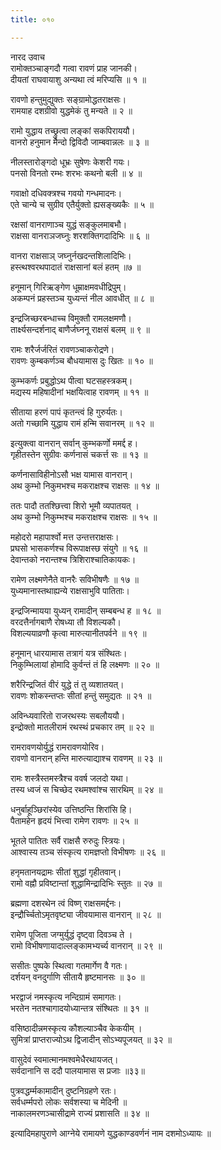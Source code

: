 ```yaml
---
title: ०१०

---
```

नारद उवाच  
रामोक्तञ्चाङ्गदौ गत्वा रावणं प्राह जानकी।  
दीयतां राघवायाशु अन्यथा त्वं मरिप्यसि ॥ १ ॥  
  
रावणो हन्तुमुद्युक्तः सङ्ग्रामोद्धतराक्षसः।  
रामयाह दशग्रीवो युद्धमेकं तु मन्यते ॥ २ ॥  
  
रामो युद्धाय तच्छ्रुत्वा लङ्कां सकपिराययौ।  
वानरो हनुमान मैन्दो द्विविदौ जाम्बवान्नलः ॥ ३ ॥  
  
नीलस्तारोङ्गदो धूभ्रः सुषेणः केशरी गयः।  
पनसो विनतो रम्भः शरभः कथनो बली ॥ ४ ॥  
  
गवाक्षो दधिवक्त्रश्च गवयो गन्धमादनः।  
एते चान्ये च सुग्रीव एतैर्युक्तो ह्यसङ्ख्यकैः ॥ ५ ॥  
  
रक्षसां वानराणाञ्च युद्धं सङ्कुलमाबभौ।  
राक्षसा वानराञजघ्नुः शरशक्तिगदादिभिः ॥ ६ ॥  
  
वानरा राक्षसाञ् जघ्नुर्नखदन्तशिलादिभिः।  
हस्त्थश्वरथपादातं राक्षसानां बलं हतम् ॥७ ॥  
  
हनूमान् गिरिऋङ्गेण धूम्राक्षमवधीद्रिपुम्।  
अकम्पनं प्रहस्तञ्च युध्यन्तं नील आवधीत् ॥ ८ ॥  
  
इन्द्रजिच्छरबन्धाच्च विमुक्तौ रामलक्षमणौ।  
तार्क्ष्यसन्दर्शनाद् बाणैर्जघ्ननू राक्षसं बलम् ॥ ९ ॥  
  
रामः शरैर्जर्जरितं रावणञ्चाकरोद्रणे।  
रावणः कुम्बकर्णञ्च बौधयामास दुः खितः ॥ १० ॥  
  
कुम्भकर्णः प्रबुद्धोऽथ पीत्वा घटसहस्त्रकम्।  
मद्यस्य महिषादीनां भक्षयित्वाह रावणम् ॥ ११ ॥  
  
सीताया हरणं पापं कृतन्त्वं हि गुरुर्यतः।  
अतो गच्छामि युद्धाय रामं हन्मि सवानरम् ॥ १२ ॥  
  
इत्युक्त्वा वानरान् सर्वान् कुम्भकर्णो ममर्द्द ह।  
गृहीतस्तेन सुग्रीवः कर्णनासं चकर्त्त सः ॥ १३ ॥  
  
कर्णनासाविहीनोऽसौ भक्ष यामास वानरान्।  
अथ कुम्भो निकुमभश्च मकराक्षश्च राक्षसः ॥ १४ ॥  
  
ततः पादौ ततश्छित्त्वा शिरो भूमौ व्यपातयत् ।  
अथ कुम्भो निकुम्भश्च मकराक्षश्च राक्षसः ॥ १५ ॥  
  
महोदरो महापार्श्वो मत्त उन्तत्तराक्षसः।  
प्रघसो भासकर्णश्च विरूपाक्षस्छ संयुगे ॥ १६ ॥  
देवान्तको नरान्तश्च त्रिशिराश्चातिकायकः।  
  
रामेण लक्ष्मणेनैते वानरैः सविभीषणैः ॥ १७ ॥  
युध्यमानास्तथाह्यन्ये राक्षसाभुवि पातिताः।  
  
इन्द्रजिन्मायया युध्यन् रामादीन् सम्बबन्ध ह ॥ १८ ॥  
वरदत्तैर्नागबाणै रोषध्या तौ विशल्यकौ।  
विशल्ययाव्रणौ कृत्वा मारुत्यानीतपर्वने ॥ १९ ॥  
  
हनूमान् धारयामास तत्रागं यत्र संश्थितः।  
निकुम्भिलायां होमादि कुर्वन्तं तं हि लक्ष्मणः ॥ २० ॥  
  
शरैरिन्द्रजितं वीरं युद्धे तं तु व्यशातयत्।  
रावणः शोकस्न्तप्तः सीतां हन्तुं समुद्यतः ॥ २१ ॥  
  
अविन्ध्यवारितो राजरथस्यः सबलौययौ।  
इन्द्रोक्तो मातलीरामं रथस्थं प्रचकार तम् ॥ २२ ॥  
  
रामरावणयोर्युद्धं रामरावणयोरिव।  
रावणो वानरान् हन्ति मारुत्याद्याश्च रावणम् ॥ २३ ॥  
  
रामः शस्त्रैस्तमस्त्रैश्च ववर्ष जलदो यथा।  
तस्य ध्वजं स चिच्छेद रथमश्वांश्च सारथिम् ॥ २४ ॥  
  
धनुर्बाहूञ्छिरांस्येव उत्तिष्ठन्ति शिरांसि हि।  
पैतामहेन हृदयं भित्त्वा रामेण रावणः ॥ २५ ॥  
  
भूतले पातितः सर्वै राक्षसै रुरुदुः स्त्रियः।  
आश्वास्य तञ्च संस्कृत्य रामज्ञप्तो विभीषणः ॥ २६ ॥  
  
हनृमतानयद्रामः सीतां शुद्धां गृहीतवान्।  
रामो वह्नौ प्रविष्टान्तां शुद्धामिन्द्रादिभिः स्तुतः ॥ २७ ॥  
  
ब्रह्मणा दशरथेन त्वं विष्ण् राक्षसमर्द्दनः।  
इन्द्रौर्च्चितोऽमृतवृष्ट्या जीवयामास वानरान् ॥ २८ ॥  
  
रामेण पूजिता जग्मुर्युद्धं दृष्ट्वा दिवञ्च ते ।  
रामो विभीषणायादाल्लङ्कामभ्यर्च्य वानरान् ॥ २९ ॥  
  
ससीतः पुष्पके स्थित्वा गतमार्गेण वै गतः।  
दर्शयन् वनदुर्गाणि सीतायै हृष्टमानसः ॥ ३० ॥  
  
भरद्वाजं नमस्कृत्य नन्दिग्रामं समागतः।  
भरतेन नतश्चागादयोध्यान्तत्र संश्थितः ॥ ३१ ॥  
  
वसिष्ठादीन्नमस्कृत्य कौशल्याञ्चैव केकयीम् ।  
सुमित्रां प्राप्तराज्योऽथ द्विजादीन् सोऽभ्यपूजयत् ॥ ३२ ॥  
  
वासुदेवं स्वमात्मानमश्वमेधैरथायजत्।  
सर्वदानानि स ददौ पालयामास स प्रजाः ॥३३॥  
  
पुत्रवद्धर्म्मकामादीन् दुष्टनिग्रहणे रतः।  
सर्वधर्म्मपरो लोकः सर्वशस्या च मेदिनी ॥  
नाकालमरणञ्चासीद्रामे राज्यं प्रशासति ॥ ३४ ॥  
  
इत्यादिमहापुराणे आग्नेये रामायणे युद्धकाण्डवर्णनं नाम दशमोऽध्यायः ॥